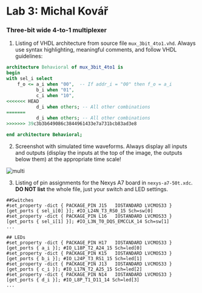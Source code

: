 # Lab 3: Michal Kovář
### Three-bit wide 4-to-1 multiplexer

1. Listing of VHDL architecture from source file `mux_3bit_4to1.vhd`. Always use syntax highlighting, meaningful comments, and follow VHDL guidelines:

```vhdl
architecture Behavioral of mux_3bit_4to1 is
begin
with sel_i select
    f_o <= a_i when "00",  -- If addr_i = "00" then f_o = a_i
           b_i when "01",
           c_i when "10",
<<<<<<< HEAD
           d_i when others; -- All other combinations
=======
           d_i when others; -- All other combinations 
>>>>>>> 39c3b3b649086c3844961433e7a731bcb83ad3e8

end architecture Behavioral;
```

2. Screenshot with simulated time waveforms. Always display all inputs and outputs (display the inputs at the top of the image, the outputs below them) at the appropriate time scale!

![multi](https://user-images.githubusercontent.com/124684834/220844750-964335b2-99c8-4dbd-8094-9979b2e9fa0e.png)


3. Listing of pin assignments for the Nexys A7 board in `nexys-a7-50t.xdc`. **DO NOT list** the whole file, just your switch and LED settings.

```shell
##Switches
#set_property -dict { PACKAGE_PIN J15   IOSTANDARD LVCMOS33 } [get_ports { sel_i[0] }]; #IO_L24N_T3_RS0_15 Sch=sw[0]
#set_property -dict { PACKAGE_PIN L16   IOSTANDARD LVCMOS33 } [get_ports { sel_i[1] }]; #IO_L3N_T0_DQS_EMCCLK_14 Sch=sw[1]
...

## LEDs
#set_property -dict { PACKAGE_PIN H17   IOSTANDARD LVCMOS33 } [get_ports { a_i }]; #IO_L18P_T2_A24_15 Sch=led[0]
#set_property -dict { PACKAGE_PIN K15   IOSTANDARD LVCMOS33 } [get_ports { b_i }]; #IO_L24P_T3_RS1_15 Sch=led[1]
#set_property -dict { PACKAGE_PIN J13   IOSTANDARD LVCMOS33 } [get_ports { c_i }]; #IO_L17N_T2_A25_15 Sch=led[2]
#set_property -dict { PACKAGE_PIN N14   IOSTANDARD LVCMOS33 } [get_ports { d_i }]; #IO_L8P_T1_D11_14 Sch=led[3]
...
```
